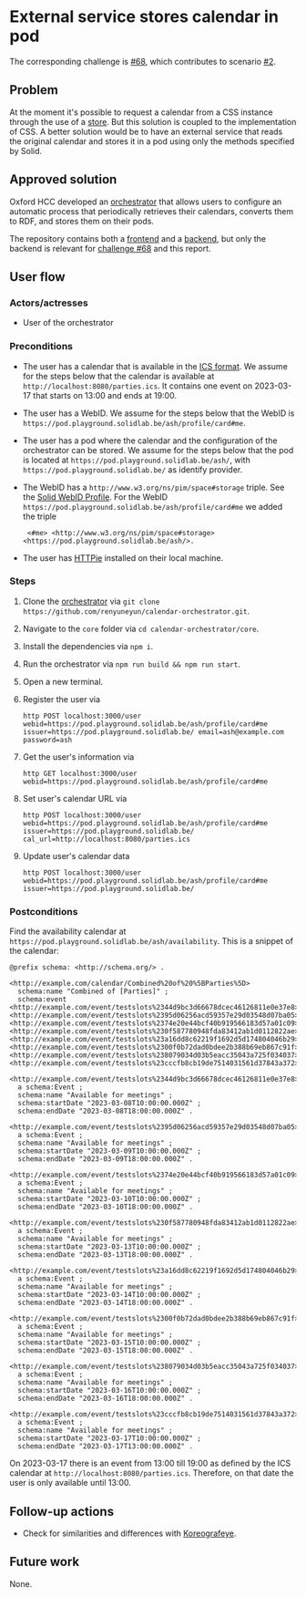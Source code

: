 <!--
Fill in the WebIDs of the people below.
Leave this in comments!
It's possible to have multiple people per role.

Challenge/scenario creator:
  - https://pieterheyvaert.com/#me
Solution creator:
  - https://data.knows.idlab.ugent.be/person/ruizhao/#me
  - https://data.knows.idlab.ugent.be/person/zimengzhou/#me
Report writer:
  - https://pieterheyvaert.com/#me
-->

# External service stores calendar in pod

The corresponding challenge is [#68](https://github.com/SolidLabResearch/Challenges/issues/68),
which contributes to scenario [#2](https://github.com/SolidLabResearch/Challenges/issues/2).

## Problem

At the moment it's possible to request a calendar from a CSS instance through the use of
a [store](https://github.com/KNowledgeOnWebScale/solid-calendar-store/).
But this solution is coupled to the implementation of CSS.
A better solution would be to have an external service that reads the original calendar and
stores it in a pod using only the methods specified by Solid.

## Approved solution
<!--
Provide information about the approved solution:
names of tools/libraries created, repos, and so on.
-->

Oxford HCC developed an [orchestrator](https://github.com/renyuneyun/calendar-orchestrator) that allows users to
configure an automatic process that periodically retrieves their calendars,
converts them to RDF, and
stores them on their pods.

The repository contains both a [frontend](https://github.com/renyuneyun/calendar-orchestrator/tree/main/app) and
a [backend](https://github.com/renyuneyun/calendar-orchestrator/tree/main/core), but
only the backend is relevant for [challenge #68](https://github.com/SolidLabResearch/Challenges/issues/68) and
this report.

## User flow

<!--
Describe a concrete user flow with the approved solution.
Complete the following sections:
-->

### Actors/actresses

- User of the orchestrator

### Preconditions

- The user has a calendar that is available in the [ICS format](https://datatracker.ietf.org/doc/html/rfc5545).
We assume for the steps below that the calendar is available at `http://localhost:8080/parties.ics`.
It contains one event on 2023-03-17 that starts on 13:00 and ends at 19:00.
- The user has a WebID.
We assume for the steps below that the WebID is `https://pod.playground.solidlab.be/ash/profile/card#me`.
- The user has a pod where the calendar and the configuration of the orchestrator can be stored.
We assume for the steps below that the pod is located at `https://pod.playground.solidlab.be/ash/`,
with `https://pod.playground.solidlab.be/` as identify provider.
- The WebID has a `http://www.w3.org/ns/pim/space#storage` triple.
See the [Solid WebID Profile](https://solid.github.io/webid-profile/#storage).
For the WebID `https://pod.playground.solidlab.be/ash/profile/card#me` we added the triple

   ```turtle
    <#me> <http://www.w3.org/ns/pim/space#storage> <https://pod.playground.solidlab.be/ash/>.
   ```

- The user has [HTTPie](https://httpie.io/) installed on their local machine.

### Steps

1. Clone the [orchestrator](https://github.com/renyuneyun/calendar-orchestrator)
via `git clone https://github.com/renyuneyun/calendar-orchestrator.git`.
2. Navigate to the `core` folder via `cd calendar-orchestrator/core`.
3. Install the dependencies via `npm i`.
4. Run the orchestrator via `npm run build && npm run start`.
5. Open a new terminal.
6. Register the user via

   ```shell
   http POST localhost:3000/user webid=https://pod.playground.solidlab.be/ash/profile/card#me issuer=https://pod.playground.solidlab.be/ email=ash@example.com password=ash
   ```

7. Get the user's information via

   ```shell
   http GET localhost:3000/user webid=https://pod.playground.solidlab.be/ash/profile/card#me
   ```

8. Set user's calendar URL via

   ```shell
   http POST localhost:3000/user webid=https://pod.playground.solidlab.be/ash/profile/card#me issuer=https://pod.playground.solidlab.be/ cal_url=http://localhost:8080/parties.ics
   ```

9. Update user's calendar data

   ```shell
   http POST localhost:3000/user webid=https://pod.playground.solidlab.be/ash/profile/card#me issuer=https://pod.playground.solidlab.be/
   ```

### Postconditions

Find the availability calendar at `https://pod.playground.solidlab.be/ash/availability`.
This is a snippet of the calendar:

   ```turtle
   @prefix schema: <http://schema.org/> .

   <http://example.com/calendar/Combined%20of%20%5BParties%5D>
     schema:name "Combined of [Parties]" ;
     schema:event <http://example.com/event/testslots%2344d9bc3d66678dcec46126811e0e37e8>, <http://example.com/event/testslots%2395d06256acd59357e29d03548d07ba05>, <http://example.com/event/testslots%2374e20e44bcf40b919566183d57a01c09>, <http://example.com/event/testslots%230f587780948fda83412ab1d0112822ae>, <http://example.com/event/testslots%23a16dd8c62219f1692d5d174804046b29>, <http://example.com/event/testslots%2300f0b72dad0bdee2b388b69eb867c91f>, <http://example.com/event/testslots%238079034d03b5eacc35043a725f034037>, <http://example.com/event/testslots%23cccfb8cb19de7514031561d37843a372>.

   <http://example.com/event/testslots%2344d9bc3d66678dcec46126811e0e37e8>
     a schema:Event ;
     schema:name "Available for meetings" ;
     schema:startDate "2023-03-08T10:00:00.000Z" ;
     schema:endDate "2023-03-08T18:00:00.000Z" .

   <http://example.com/event/testslots%2395d06256acd59357e29d03548d07ba05>
     a schema:Event ;
     schema:name "Available for meetings" ;
     schema:startDate "2023-03-09T10:00:00.000Z" ;
     schema:endDate "2023-03-09T18:00:00.000Z" .

   <http://example.com/event/testslots%2374e20e44bcf40b919566183d57a01c09>
     a schema:Event ;
     schema:name "Available for meetings" ;
     schema:startDate "2023-03-10T10:00:00.000Z" ;
     schema:endDate "2023-03-10T18:00:00.000Z" .

   <http://example.com/event/testslots%230f587780948fda83412ab1d0112822ae>
     a schema:Event ;
     schema:name "Available for meetings" ;
     schema:startDate "2023-03-13T10:00:00.000Z" ;
     schema:endDate "2023-03-13T18:00:00.000Z" .

   <http://example.com/event/testslots%23a16dd8c62219f1692d5d174804046b29>
     a schema:Event ;
     schema:name "Available for meetings" ;
     schema:startDate "2023-03-14T10:00:00.000Z" ;
     schema:endDate "2023-03-14T18:00:00.000Z" .

   <http://example.com/event/testslots%2300f0b72dad0bdee2b388b69eb867c91f>
     a schema:Event ;
     schema:name "Available for meetings" ;
     schema:startDate "2023-03-15T10:00:00.000Z" ;
     schema:endDate "2023-03-15T18:00:00.000Z" .

   <http://example.com/event/testslots%238079034d03b5eacc35043a725f034037>
     a schema:Event ;
     schema:name "Available for meetings" ;
     schema:startDate "2023-03-16T10:00:00.000Z" ;
     schema:endDate "2023-03-16T18:00:00.000Z" .

   <http://example.com/event/testslots%23cccfb8cb19de7514031561d37843a372>
     a schema:Event ;
     schema:name "Available for meetings" ;
     schema:startDate "2023-03-17T10:00:00.000Z" ;
     schema:endDate "2023-03-17T13:00:00.000Z" .
   ```

On 2023-03-17 there is an event from 13:00 till 19:00 as defined by the ICS calendar at `http://localhost:8080/parties.ics`.
Therefore, on that date the user is only available until 13:00.

## Follow-up actions
<!--
List all concrete follow-up actions that someone has to do.
For example, adding helper code from the solution to Comunica.
-->

- Check for similarities and differences with [Koreografeye](https://github.com/eyereasoner/Koreografeye).

## Future work
<!--
List ideas for future work.
These ideas don't have to be concrete.
You can create a new challenge/scenario for each idea.
-->

None.
